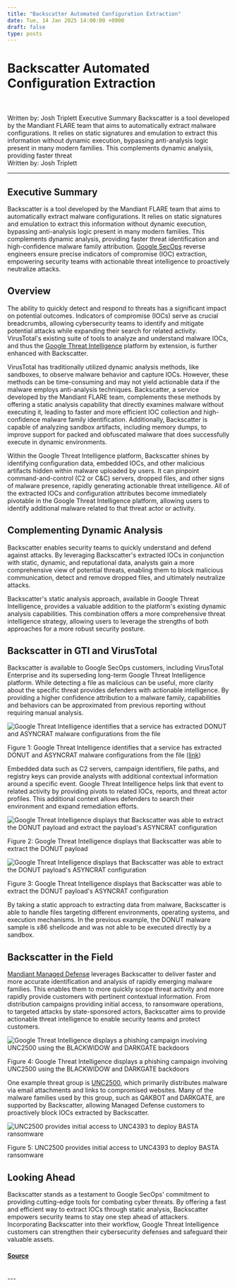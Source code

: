 ```yaml
---
title: "Backscatter Automated Configuration Extraction"
date: Tue, 14 Jan 2025 14:00:00 +0000
draft: false
type: posts
---
```

# Backscatter Automated Configuration Extraction

<br/>

<br/>
Written by: Josh Triplett Executive Summary Backscatter is a tool developed by the Mandiant FLARE team that aims to automatically extract malware configurations. It relies on static signatures and emulation to extract this information without dynamic execution, bypassing anti-analysis logic present in many modern families. This complements dynamic analysis, providing faster threat
<br/>
Written by: Josh Triplett

* * *

Executive Summary
-----------------

Backscatter is a tool developed by the Mandiant FLARE team that aims to automatically extract malware configurations. It relies on static signatures and emulation to extract this information without dynamic execution, bypassing anti-analysis logic present in many modern families. This complements dynamic analysis, providing faster threat identification and high-confidence malware family attribution. [Google SecOps](https://cloud.google.com/security/products/security-operations) reverse engineers ensure precise indicators of compromise (IOC) extraction, empowering security teams with actionable threat intelligence to proactively neutralize attacks.

Overview
--------

The ability to quickly detect and respond to threats has a significant impact on potential outcomes. Indicators of compromise (IOCs) serve as crucial breadcrumbs, allowing cybersecurity teams to identify and mitigate potential attacks while expanding their search for related activity. VirusTotal's existing suite of tools to analyze and understand malware IOCs, and thus the [Google Threat Intelligence](https://cloud.google.com/security/products/threat-intelligence) platform by extension, is further enhanced with Backscatter.

VirusTotal has traditionally utilized dynamic analysis methods, like sandboxes, to observe malware behavior and capture IOCs. However, these methods can be time-consuming and may not yield actionable data if the malware employs anti-analysis techniques. Backscatter, a service developed by the Mandiant FLARE team, complements these methods by offering a static analysis capability that directly examines malware without executing it, leading to faster and more efficient IOC collection and high-confidence malware family identification. Additionally, Backscatter is capable of analyzing sandbox artifacts, including memory dumps, to improve support for packed and obfuscated malware that does successfully execute in dynamic environments.

Within the Google Threat Intelligence platform, Backscatter shines by identifying configuration data, embedded IOCs, and other malicious artifacts hidden within malware uploaded by users. It can pinpoint command-and-control (C2 or C&C) servers, dropped files, and other signs of malware presence, rapidly generating actionable threat intelligence. All of the extracted IOCs and configuration attributes become immediately pivotable in the Google Threat Intelligence platform, allowing users to identify additional malware related to that threat actor or activity.

Complementing Dynamic Analysis
------------------------------

Backscatter enables security teams to quickly understand and defend against attacks. By leveraging Backscatter's extracted IOCs in conjunction with static, dynamic, and reputational data, analysts gain a more comprehensive view of potential threats, enabling them to block malicious communication, detect and remove dropped files, and ultimately neutralize attacks.

Backscatter's static analysis approach, available in Google Threat Intelligence, provides a valuable addition to the platform's existing dynamic analysis capabilities. This combination offers a more comprehensive threat intelligence strategy, allowing users to leverage the strengths of both approaches for a more robust security posture.

Backscatter in GTI and VirusTotal
---------------------------------

Backscatter is available to Google SecOps customers, including VirusTotal Enterprise and its superseding long-term Google Threat Intelligence platform. While detecting a file as malicious can be useful, more clarity about the specific threat provides defenders with actionable intelligence. By providing a higher confidence attribution to a malware family, capabilities and behaviors can be approximated from previous reporting without requiring manual analysis.

![Google Threat Intelligence identifies that a service has extracted DONUT and ASYNCRAT malware configurations from the file](https://storage.googleapis.com/gweb-cloudblog-publish/images/backscatter-fig1.max-1000x1000.png)

Figure 1: Google Threat Intelligence identifies that a service has extracted DONUT and ASYNCRAT malware configurations from the file ([link](https://www.virustotal.com/gui/file/ba85e6de479ca9030406e138a1651c49e06e6e25ca31cbdd233427ecce6fe732))

Embedded data such as C2 servers, campaign identifiers, file paths, and registry keys can provide analysts with additional contextual information around a specific event. Google Threat Intelligence helps link that event to related activity by providing pivots to related IOCs, reports, and threat actor profiles. This additional context allows defenders to search their environment and expand remediation efforts.

![Google Threat Intelligence displays that Backscatter was able to extract the DONUT payload and extract the payload's ASYNCRAT configuration](https://storage.googleapis.com/gweb-cloudblog-publish/images/backscatter-fig2.max-1000x1000.png)

Figure 2: Google Threat Intelligence displays that Backscatter was able to extract the DONUT payload

![Google Threat Intelligence displays that Backscatter was able to extract the DONUT payload's ASYNCRAT configuration](https://storage.googleapis.com/gweb-cloudblog-publish/images/backscatter-fig3.max-1000x1000.png)

Figure 3: Google Threat Intelligence displays that Backscatter was able to extract the DONUT payload's ASYNCRAT configuration

By taking a static approach to extracting data from malware, Backscatter is able to handle files targeting different environments, operating systems, and execution mechanisms. In the previous example, the DONUT malware sample is x86 shellcode and was not able to be executed directly by a sandbox.

Backscatter in the Field
------------------------

[Mandiant Managed Defense](https://cloud.google.com/security/products/managed-defense) leverages Backscatter to deliver faster and more accurate identification and analysis of rapidly emerging malware families. This enables them to more quickly scope threat activity and more rapidly provide customers with pertinent contextual information. From distribution campaigns providing initial access, to ransomware operations, to targeted attacks by state-sponsored actors, Backscatter aims to provide actionable threat intelligence to enable security teams and protect customers.

![Google Threat Intelligence displays a phishing campaign involving UNC2500 using the BLACKWIDOW and DARKGATE backdoors](https://storage.googleapis.com/gweb-cloudblog-publish/images/backscatter-fig4.max-1000x1000.png)

Figure 4: Google Threat Intelligence displays a phishing campaign involving UNC2500 using the BLACKWIDOW and DARKGATE backdoors

One example threat group is [UNC2500](https://www.virustotal.com/gui/collection/threat-actor--2f1f47ce-613f-5d8c-97f4-9f9b1b73423c/summary), which primarily distributes malware via email attachments and links to compromised websites. Many of the malware families used by this group, such as QAKBOT and DARKGATE, are supported by Backscatter, allowing Managed Defense customers to proactively block IOCs extracted by Backscatter.

![UNC2500 provides initial access to UNC4393 to deploy BASTA ransomware](https://storage.googleapis.com/gweb-cloudblog-publish/images/backscatter-fig5.max-1000x1000.png)

Figure 5: UNC2500 provides initial access to UNC4393 to deploy BASTA ransomware

Looking Ahead
-------------

Backscatter stands as a testament to Google SecOps' commitment to providing cutting-edge tools for combating cyber threats. By offering a fast and efficient way to extract IOCs through static analysis, Backscatter empowers security teams to stay one step ahead of attackers. Incorporating Backscatter into their workflow, Google Threat Intelligence customers can strengthen their cybersecurity defenses and safeguard their valuable assets.

#### [Source](https://cloud.google.com/blog/topics/threat-intelligence/backscatter-automated-configuration-extraction/)

<br/>
---
